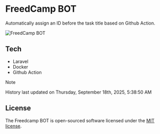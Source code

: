 # FreedCamp BOT

Automatically assign an ID before the task title based on Github Action.

![FreedCamp BOT](https://repository-images.githubusercontent.com/737932867/7d34798b-2680-471c-b089-a78a718d3d6a)

## Tech

- Laravel
- Docker
- Github Action

> [!NOTE]  
> History last updated on Thursday, September 18th, 2025, 5:38:50 AM

## License

The Freedcamp BOT is open-sourced software licensed under the [MIT license](https://opensource.org/licenses/MIT).
